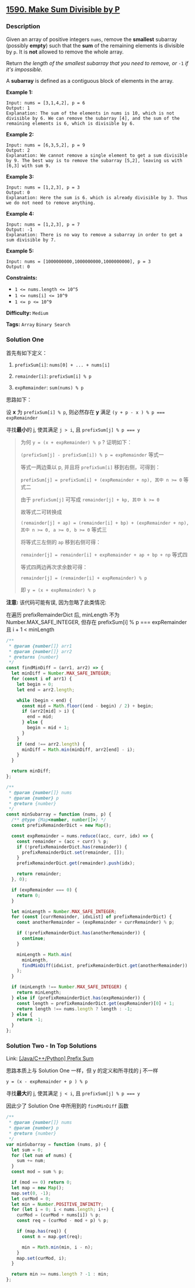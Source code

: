 ## [1590. Make Sum Divisible by P](https://leetcode.com/problems/make-sum-divisible-by-p/)

### Description

Given an array of positive integers `nums`, remove the **smallest** subarray (possibly **empty**) such that the **sum** of the remaining elements is divisible by `p`. It is **not** allowed to remove the whole array.

Return _the length of the smallest subarray that you need to remove, or_ `-1` _if it's impossible_.

A **subarray** is defined as a contiguous block of elements in the array.

**Example 1:**

```
Input: nums = [3,1,4,2], p = 6
Output: 1
Explanation: The sum of the elements in nums is 10, which is not divisible by 6. We can remove the subarray [4], and the sum of the remaining elements is 6, which is divisible by 6.
```

**Example 2:**

```
Input: nums = [6,3,5,2], p = 9
Output: 2
Explanation: We cannot remove a single element to get a sum divisible by 9. The best way is to remove the subarray [5,2], leaving us with [6,3] with sum 9.
```

**Example 3:**

```
Input: nums = [1,2,3], p = 3
Output: 0
Explanation: Here the sum is 6. which is already divisible by 3. Thus we do not need to remove anything.
```

**Example 4:**

```
Input: nums = [1,2,3], p = 7
Output: -1
Explanation: There is no way to remove a subarray in order to get a sum divisible by 7.
```

**Example 5:**

```
Input: nums = [1000000000,1000000000,1000000000], p = 3
Output: 0
```

**Constraints:**

- `1 <= nums.length <= 10^5`
- `1 <= nums[i] <= 10^9`
- `1 <= p <= 10^9`

**Difficulty:** `Medium`

**Tags:** `Array` `Binary Search`

### Solution One

首先有如下定义：

1. `prefixSum[i]`: `nums[0] + ... + nums[i]`

2. `remainder[i]`: `prefixSum[i] % p`

3. `expRemainder`: `sum(nums) % p`

思路如下：

设 **x** 为 `prefixSum[i] % p`, 则必然存在 **y** 满足 `(y + p - x ) % p === expRemainder`

寻找**最小**的 j, 使其满足 `j > i`, 且 `prefixSum[j] % p === y`

> 为何 `y = (x + expRemainder) % p` ? 证明如下：
>
> `(prefixSum[j] - prefixSum[i]) % p = expRemainder` 等式一
>
> 等式一两边乘以 p, 并且将 `prefixSum[i]` 移到右侧，可得到：
>
> `prefixSum[j] = prefixSum[i] + (expRemainder + np), 其中 n >= 0` 等式二
>
> 由于 `prefixSum[j]` 可写成 `remainder[j] + kp, 其中 k >= 0`
>
> 故等式二可转换成
>
> `(remainder[j] + ap) = (remainder[i] + bp) + (expRemainder + np), 其中 n >= 0, a >= 0, b >= 0` 等式三
>
> 将等式三左侧的 `ap` 移到右侧可得：
>
> `remainder[j] = remainder[i] + expRemainder + ap + bp + np` 等式四
>
> 等式四两边再次求余数可得：
>
> `remainder[j] = (remainder[i] + expRemainder) % p`
>
> 即 `y = (x + expRemainder) % p`

**注意:** 该代码可能有误, 因为忽略了此类情况:

在遍历 prefixRemainderDict 后, minLength 不为 Number.MAX_SAFE_INTEGER, 但存在 prefixSum[i] % p === expRemainder 且 i + 1 < minLength

```javascript
/**
 * @param {number[]} arr1
 * @param {number[]} arr2
 * @returns {number}
 */
const findMinDiff = (arr1, arr2) => {
  let minDiff = Number.MAX_SAFE_INTEGER;
  for (const i of arr1) {
    let begin = 0;
    let end = arr2.length;

    while (begin < end) {
      const mid = Math.floor((end - begin) / 2) + begin;
      if (arr2[mid] > i) {
        end = mid;
      } else {
        begin = mid + 1;
      }
    }
    if (end !== arr2.length) {
      minDiff = Math.min(minDiff, arr2[end] - i);
    }
  }

  return minDiff;
};

/**
 * @param {number[]} nums
 * @param {number} p
 * @return {number}
 */
const minSubarray = function (nums, p) {
  /** @type {Map<number, number[]>} */
  const prefixRemainderDict = new Map();

  const expRemainder = nums.reduce((acc, curr, idx) => {
    const remainder = (acc + curr) % p;
    if (!prefixRemainderDict.has(remainder)) {
      prefixRemainderDict.set(remainder, []);
    }
    prefixRemainderDict.get(remainder).push(idx);

    return remainder;
  }, 0);

  if (expRemainder === 0) {
    return 0;
  }

  let minLength = Number.MAX_SAFE_INTEGER;
  for (const [currRemainder, idxList] of prefixRemainderDict) {
    const anotherRemainder = (expRemainder + currRemainder) % p;

    if (!prefixRemainderDict.has(anotherRemainder)) {
      continue;
    }

    minLength = Math.min(
      minLength,
      findMinDiff(idxList, prefixRemainderDict.get(anotherRemainder))
    );
  }

  if (minLength !== Number.MAX_SAFE_INTEGER) {
    return minLength;
  } else if (prefixRemainderDict.has(expRemainder)) {
    const length = prefixRemainderDict.get(expRemainder)[0] + 1;
    return length !== nums.length ? length : -1;
  } else {
    return -1;
  }
};
```

### Solution Two - In Top Solutions

Link: [[Java/C++/Python] Prefix Sum](https://leetcode.com/problems/make-sum-divisible-by-p/discuss/854197/JavaC%2B%2BPython-Prefix-Sum)

思路本质上与 Solution One 一样，但 y 的定义和所寻找的 j 不一样

`y = (x - expRemainder + p ) % p`

寻找**最大**的 j, 使其满足 `j < i`, 且 `prefixSum[j] % p === y`

因此少了 Solution One 中所用到的 `findMinDiff` 函数

```javascript
/**
 * @param {number[]} nums
 * @param {number} p
 * @return {number}
 */
var minSubarray = function (nums, p) {
  let sum = 0;
  for (let num of nums) {
    sum += num;
  }
  const mod = sum % p;

  if (mod == 0) return 0;
  let map = new Map();
  map.set(0, -1);
  let curMod = 0;
  let min = Number.POSITIVE_INFINITY;
  for (let i = 0; i < nums.length; i++) {
    curMod = (curMod + nums[i]) % p;
    const req = (curMod - mod + p) % p;

    if (map.has(req)) {
      const n = map.get(req);

      min = Math.min(min, i - n);
    }
    map.set(curMod, i);
  }

  return min >= nums.length ? -1 : min;
};
```
